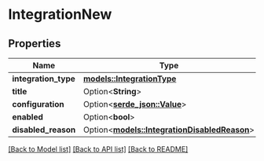 # IntegrationNew

## Properties

Name | Type | Description | Notes
------------ | ------------- | ------------- | -------------
**integration_type** | [**models::IntegrationType**](IntegrationType.md) |  | 
**title** | Option<**String**> |  | [optional]
**configuration** | Option<[**serde_json::Value**](.md)> |  | [optional]
**enabled** | Option<**bool**> |  | [optional]
**disabled_reason** | Option<[**models::IntegrationDisabledReason**](IntegrationDisabledReason.md)> |  | [optional]

[[Back to Model list]](../README.md#documentation-for-models) [[Back to API list]](../README.md#documentation-for-api-endpoints) [[Back to README]](../README.md)


